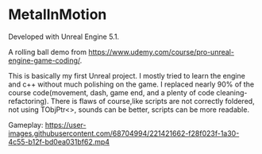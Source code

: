 # MetalInMotion

Developed with Unreal Engine 5.1.

A rolling ball demo from https://www.udemy.com/course/pro-unreal-engine-game-coding/.

This is basically my first Unreal project.
I mostly tried to learn the engine and c++ without much polishing on the game.
I replaced nearly 90% of the course code(movement, dash, game end, and a plenty of code cleaning-refactoring).
There is flaws of course,like scripts are not correctly foldered, not using TObjPtr<>, sounds can be better, scripts can be more readable.

Gameplay:
https://user-images.githubusercontent.com/68704994/221421662-f28f023f-1a30-4c55-b12f-bd0ea031bf62.mp4

